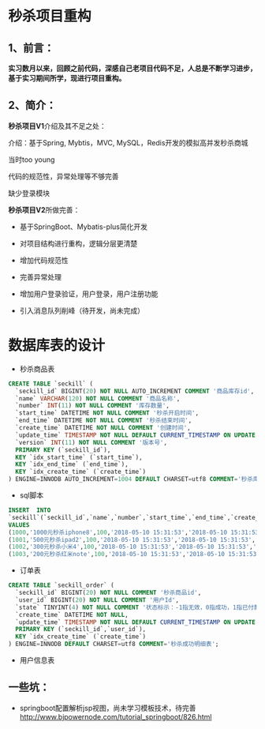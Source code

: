 # 秒杀项目重构

## 1、前言：

**实习数月以来，回顾之前代码，深感自己老项目代码不足，人总是不断学习进步，基于实习期间所学，现进行项目重构。**

## 2、简介：

**秒杀项目V1**介绍及其不足之处：

介绍：基于Spring, Mybtis，MVC, MySQL，Redis开发的模拟高并发秒杀商城

当时too young

代码的规范性，异常处理等不够完善

缺少登录模块

**秒杀项目V2**所做完善：

- 基于SpringBoot、Mybatis-plus简化开发
- 对项目结构进行重构，逻辑分层更清楚

- 增加代码规范性
- 完善异常处理

- 增加用户登录验证，用户登录，用户注册功能
- 引入消息队列削峰（待开发，尚未完成）

# 数据库表的设计

- 秒杀商品表
~~~sql
CREATE TABLE `seckill` (
  `seckill_id` BIGINT(20) NOT NULL AUTO_INCREMENT COMMENT '商品库存id',
  `name` VARCHAR(120) NOT NULL COMMENT '商品名称',
  `number` INT(11) NOT NULL COMMENT '库存数量',
  `start_time` DATETIME NOT NULL COMMENT '秒杀开启时间',
  `end_time` DATETIME NOT NULL COMMENT '秒杀结束时间',
  `create_time` DATETIME NOT NULL COMMENT '创建时间',
  `update_time` TIMESTAMP NOT NULL DEFAULT CURRENT_TIMESTAMP ON UPDATE CURRENT_TIMESTAMP COMMENT '创建时间',
  `version` INT(11) NOT NULL COMMENT '版本号',
  PRIMARY KEY (`seckill_id`),
  KEY `idx_start_time` (`start_time`),
  KEY `idx_end_time` (`end_time`),
  KEY `idx_create_time` (`create_time`)
) ENGINE=INNODB AUTO_INCREMENT=1004 DEFAULT CHARSET=utf8 COMMENT='秒杀库存表';
~~~
- sql脚本
~~~sql
INSERT  INTO 
`seckill`(`seckill_id`,`name`,`number`,`start_time`,`end_time`,`create_time`,`version`) 
VALUES 
(1000,'1000元秒杀iphone8',100,'2018-05-10 15:31:53','2018-05-10 15:31:53','2018-05-10 15:31:53',0),
(1001,'500元秒杀ipad2',100,'2018-05-10 15:31:53','2018-05-10 15:31:53','2018-05-10 15:31:53',0),
(1002,'300元秒杀小米4',100,'2018-05-10 15:31:53','2018-05-10 15:31:53','2018-05-10 15:31:53',0),
(1003,'200元秒杀红米note',100,'2018-05-10 15:31:53','2018-05-10 15:31:53','2018-05-10 15:31:53',0);
~~~
- 订单表
~~~sql
CREATE TABLE `seckill_order` (
  `seckill_id` BIGINT(20) NOT NULL COMMENT '秒杀商品id',
  `user_id` BIGINT(20) NOT NULL COMMENT '用户Id',
  `state` TINYINT(4) NOT NULL COMMENT '状态标示：-1指无效，0指成功，1指已付款',
  `create_time` DATETIME NOT NULL,
  `update_time` TIMESTAMP NOT NULL DEFAULT CURRENT_TIMESTAMP ON UPDATE CURRENT_TIMESTAMP,
  PRIMARY KEY (`seckill_id`,`user_id`),
  KEY `idx_create_time` (`create_time`)
) ENGINE=INNODB DEFAULT CHARSET=utf8 COMMENT='秒杀成功明细表';
~~~
- 用户信息表

## 一些坑：
- springboot配置解析jsp视图，尚未学习模板技术，待完善
   http://www.bjpowernode.com/tutorial_springboot/826.html

		
		
		